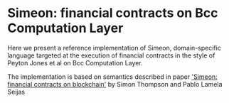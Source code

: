 # Simeon: financial contracts on Bcc Computation Layer

Here we present a reference implementation of Simeon, domain-specific language targeted at
the execution of financial contracts in the style of Peyton Jones et al
on Bcc Computation Layer.

The implementation is based on semantics described in paper
['Simeon: financial contracts on blockchain'](https://bcccoin.io/research/papers/#2WHKDRA8)
by Simon Thompson and Pablo Lamela Seijas

